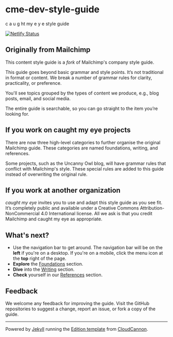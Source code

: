 # cme-dev-style-guide
 c a u g ht my e y e style guide

[![Netlify Status](https://api.netlify.com/api/v1/badges/b9f4eef4-7ba0-4503-a305-64623958b40b/deploy-status)](https://app.netlify.com/sites/hopeful-pike-2cdd0b/deploys)

## Originally from Mailchimp

This content style guide is a _fork_ of Mailchimp's company style guide.

This guide goes beyond basic grammar and style points. It’s not traditional in format or content. We break a number of grammar rules for clarity, practicality, or preference.

You'll see topics grouped by the types of content we produce, e.g., blog posts, email, and social media.

The entire guide is searchable, so you can go straight to the item you’re looking for.

## If you work on caught my eye projects

There are now three high-level categories to further organise the original Mailchimp guide. These categories are named foundations, writing, and references.

Some projects, such as the Uncanny Owl blog, will have grammar rules that conflict with Mailchimp's style. These special rules are added to this guide instead of overwriting the original rule.

## If you work at another organization

_caught my eye_ invites you to use and adapt this style guide as you see fit. It’s completely public and available under a Creative Commons Attribution-NonCommercial 4.0 International license. All we ask is that you credit Mailchimp and caught my eye as appropriate.

## What's next?

- Use the navigation bar to get around. The navigation bar will be on the **left** if you're on a desktop. If you're on a mobile, click the menu icon at the **top** right of the page.
- **Explore** the [Foundations](basics/01-writing-principles.html/) section. 
- **Dive** into the [Writing](content-writing/07-writing-blog-posts.html/) section. 
- **Check** yourself in our [References](references/16-word-list.html/) section.

## Feedback

We welcome any feedback for improving the guide. Visit the GitHub repositories to suggest a change, report an issue, or fork a copy of the guide.

---

Powered by [Jekyll](https://jekyllrb.com/) running the [Edition template](https://github.com/CloudCannon/edition-jekyll-template) from [CloudCannon](https://cloudcannon.com/).
